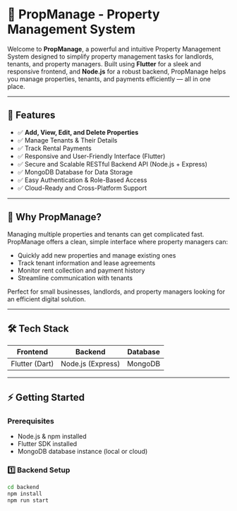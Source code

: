 # 🏢 PropManage - Property Management System

Welcome to **PropManage**, a powerful and intuitive Property Management System designed to simplify property management tasks for landlords, tenants, and property managers. Built using **Flutter** for a sleek and responsive frontend, and **Node.js** for a robust backend, PropManage helps you manage properties, tenants, and payments efficiently — all in one place.

---

## 🚀 Features

- ✅ **Add, View, Edit, and Delete Properties**
- ✅ Manage Tenants & Their Details
- ✅ Track Rental Payments
- ✅ Responsive and User-Friendly Interface (Flutter)
- ✅ Secure and Scalable RESTful Backend API (Node.js + Express)
- ✅ MongoDB Database for Data Storage
- ✅ Easy Authentication & Role-Based Access
- ✅ Cloud-Ready and Cross-Platform Support

---

## 🎯 Why PropManage?

Managing multiple properties and tenants can get complicated fast. PropManage offers a clean, simple interface where property managers can:

- Quickly add new properties and manage existing ones
- Track tenant information and lease agreements
- Monitor rent collection and payment history
- Streamline communication with tenants

Perfect for small businesses, landlords, and property managers looking for an efficient digital solution.

---

## 🛠️ Tech Stack

| Frontend         | Backend        | Database   |
|------------------|--------------|------------|
| Flutter (Dart)   | Node.js (Express) | MongoDB    |

---

## ⚡ Getting Started

### Prerequisites

- Node.js & npm installed
- Flutter SDK installed
- MongoDB database instance (local or cloud)

### 1️⃣ Backend Setup

```bash
cd backend
npm install
npm run start
